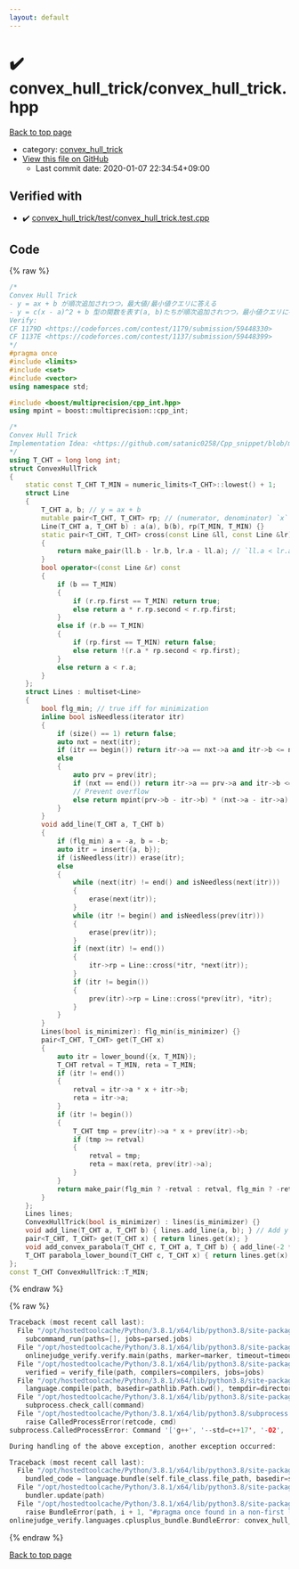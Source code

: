 ```yaml
---
layout: default
---
```


<!-- mathjax config similar to math.stackexchange -->
<script type="text/javascript" async
  src="https://cdnjs.cloudflare.com/ajax/libs/mathjax/2.7.5/MathJax.js?config=TeX-MML-AM_CHTML">
</script>
<script type="text/x-mathjax-config">
  MathJax.Hub.Config({
    TeX: { equationNumbers: { autoNumber: "AMS" }},
    tex2jax: {
      inlineMath: [ ['$','$'] ],
      processEscapes: true
    },
    "HTML-CSS": { matchFontHeight: false },
    displayAlign: "left",
    displayIndent: "2em"
  });
</script>

<script type="text/javascript" src="https://cdnjs.cloudflare.com/ajax/libs/jquery/3.4.1/jquery.min.js"></script>
<script src="https://cdn.jsdelivr.net/npm/jquery-balloon-js@1.1.2/jquery.balloon.min.js" integrity="sha256-ZEYs9VrgAeNuPvs15E39OsyOJaIkXEEt10fzxJ20+2I=" crossorigin="anonymous"></script>
<script type="text/javascript" src="../../assets/js/copy-button.js"></script>
<link rel="stylesheet" href="../../assets/css/copy-button.css" />


# :heavy_check_mark: convex_hull_trick/convex_hull_trick.hpp

<a href="../../index.html">Back to top page</a>

* category: <a href="../../index.html#a1f2c13e39c190602cc1599f47ad6179">convex_hull_trick</a>
* <a href="{{ site.github.repository_url }}/blob/master/convex_hull_trick/convex_hull_trick.hpp">View this file on GitHub</a>
    - Last commit date: 2020-01-07 22:34:54+09:00




## Verified with

* :heavy_check_mark: <a href="../../verify/convex_hull_trick/test/convex_hull_trick.test.cpp.html">convex_hull_trick/test/convex_hull_trick.test.cpp</a>


## Code

<a id="unbundled"></a>
{% raw %}
```cpp
/*
Convex Hull Trick
- y = ax + b が順次追加されつつ，最大値/最小値クエリに答える
- y = c(x - a)^2 + b 型の関数を表す(a, b)たちが順次追加されつつ，最小値クエリに答える
Verify:
CF 1179D <https://codeforces.com/contest/1179/submission/59448330>
CF 1137E <https://codeforces.com/contest/1137/submission/59448399>
*/
#pragma once
#include <limits>
#include <set>
#include <vector>
using namespace std;

#include <boost/multiprecision/cpp_int.hpp>
using mpint = boost::multiprecision::cpp_int;

/*
Convex Hull Trick
Implementation Idea: <https://github.com/satanic0258/Cpp_snippet/blob/master/src/technique/ConvexHullTrick.cpp>
*/
using T_CHT = long long int;
struct ConvexHullTrick
{
    static const T_CHT T_MIN = numeric_limits<T_CHT>::lowest() + 1;
    struct Line
    {
        T_CHT a, b; // y = ax + b
        mutable pair<T_CHT, T_CHT> rp; // (numerator, denominator) `x` coordinate of the crossing point with next line
        Line(T_CHT a, T_CHT b) : a(a), b(b), rp(T_MIN, T_MIN) {}
        static pair<T_CHT, T_CHT> cross(const Line &ll, const Line &lr)
        {
            return make_pair(ll.b - lr.b, lr.a - ll.a); // `ll.a < lr.a` is assumed implicitly
        }
        bool operator<(const Line &r) const
        {
            if (b == T_MIN)
            {
                if (r.rp.first == T_MIN) return true;
                else return a * r.rp.second < r.rp.first;
            }
            else if (r.b == T_MIN)
            {
                if (rp.first == T_MIN) return false;
                else return !(r.a * rp.second < rp.first);
            }
            else return a < r.a;
        }
    };
    struct Lines : multiset<Line>
    {
        bool flg_min; // true iff for minimization
        inline bool isNeedless(iterator itr)
        {
            if (size() == 1) return false;
            auto nxt = next(itr);
            if (itr == begin()) return itr->a == nxt->a and itr->b <= nxt->b;
            else
            {
                auto prv = prev(itr);
                if (nxt == end()) return itr->a == prv->a and itr->b <= prv->b;
                // Prevent overflow
                else return mpint(prv->b - itr->b) * (nxt->a - itr->a) >= mpint(itr->b - nxt->b) * (itr->a - prv->a);
            }
        }
        void add_line(T_CHT a, T_CHT b)
        {
            if (flg_min) a = -a, b = -b;
            auto itr = insert({a, b});
            if (isNeedless(itr)) erase(itr);
            else
            {
                while (next(itr) != end() and isNeedless(next(itr)))
                {
                    erase(next(itr));
                }
                while (itr != begin() and isNeedless(prev(itr)))
                {
                    erase(prev(itr));
                }
                if (next(itr) != end())
                {
                    itr->rp = Line::cross(*itr, *next(itr));
                }
                if (itr != begin())
                {
                    prev(itr)->rp = Line::cross(*prev(itr), *itr);
                }
            }
        }
        Lines(bool is_minimizer): flg_min(is_minimizer) {}
        pair<T_CHT, T_CHT> get(T_CHT x)
        {
            auto itr = lower_bound({x, T_MIN});
            T_CHT retval = T_MIN, reta = T_MIN;
            if (itr != end())
            {
                retval = itr->a * x + itr->b;
                reta = itr->a;
            }
            if (itr != begin())
            {
                T_CHT tmp = prev(itr)->a * x + prev(itr)->b;
                if (tmp >= retval)
                {
                    retval = tmp;
                    reta = max(reta, prev(itr)->a);
                }
            }
            return make_pair(flg_min ? -retval : retval, flg_min ? -reta : reta);
        }
    };
    Lines lines;
    ConvexHullTrick(bool is_minimizer) : lines(is_minimizer) {}
    void add_line(T_CHT a, T_CHT b) { lines.add_line(a, b); } // Add y = ax + b
    pair<T_CHT, T_CHT> get(T_CHT x) { return lines.get(x); }
    void add_convex_parabola(T_CHT c, T_CHT a, T_CHT b) { add_line(-2 * c * a, c * a * a + b); } // Add y = c(x - a)^2 + b
    T_CHT parabola_lower_bound(T_CHT c, T_CHT x) { return lines.get(x).first + c * x * x; }
};
const T_CHT ConvexHullTrick::T_MIN;

```
{% endraw %}

<a id="bundled"></a>
{% raw %}
```cpp
Traceback (most recent call last):
  File "/opt/hostedtoolcache/Python/3.8.1/x64/lib/python3.8/site-packages/onlinejudge_verify/main.py", line 181, in main
    subcommand_run(paths=[], jobs=parsed.jobs)
  File "/opt/hostedtoolcache/Python/3.8.1/x64/lib/python3.8/site-packages/onlinejudge_verify/main.py", line 59, in subcommand_run
    onlinejudge_verify.verify.main(paths, marker=marker, timeout=timeout, jobs=jobs)
  File "/opt/hostedtoolcache/Python/3.8.1/x64/lib/python3.8/site-packages/onlinejudge_verify/verify.py", line 116, in main
    verified = verify_file(path, compilers=compilers, jobs=jobs)
  File "/opt/hostedtoolcache/Python/3.8.1/x64/lib/python3.8/site-packages/onlinejudge_verify/verify.py", line 77, in verify_file
    language.compile(path, basedir=pathlib.Path.cwd(), tempdir=directory)
  File "/opt/hostedtoolcache/Python/3.8.1/x64/lib/python3.8/site-packages/onlinejudge_verify/languages/cplusplus.py", line 48, in compile
    subprocess.check_call(command)
  File "/opt/hostedtoolcache/Python/3.8.1/x64/lib/python3.8/subprocess.py", line 364, in check_call
    raise CalledProcessError(retcode, cmd)
subprocess.CalledProcessError: Command '['g++', '--std=c++17', '-O2', '-Wall', '-g', '-I', '/home/runner/work/cplib-cpp/cplib-cpp', '-o', '.verify-helper/cache/ca259f8e9cebda54d88036dfaeafd417/a.out', '/home/runner/work/cplib-cpp/cplib-cpp/segmenttree/test/countandsumlessthan.test.cpp']' returned non-zero exit status 1.

During handling of the above exception, another exception occurred:

Traceback (most recent call last):
  File "/opt/hostedtoolcache/Python/3.8.1/x64/lib/python3.8/site-packages/onlinejudge_verify/docs.py", line 347, in write_contents
    bundled_code = language.bundle(self.file_class.file_path, basedir=self.cpp_source_path)
  File "/opt/hostedtoolcache/Python/3.8.1/x64/lib/python3.8/site-packages/onlinejudge_verify/languages/cplusplus.py", line 63, in bundle
    bundler.update(path)
  File "/opt/hostedtoolcache/Python/3.8.1/x64/lib/python3.8/site-packages/onlinejudge_verify/languages/cplusplus_bundle.py", line 115, in update
    raise BundleError(path, i + 1, "#pragma once found in a non-first line")
onlinejudge_verify.languages.cplusplus_bundle.BundleError: convex_hull_trick/convex_hull_trick.hpp: line 9: #pragma once found in a non-first line

```
{% endraw %}

<a href="../../index.html">Back to top page</a>


